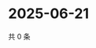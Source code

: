 # 2025-06-21

共 0 条

<!-- BEGIN ZHIHUVIDEO -->
<!-- 最后更新时间 Sat Jun 21 2025 07:11:21 GMT+0800 (China Standard Time) -->

<!-- END ZHIHUVIDEO -->
